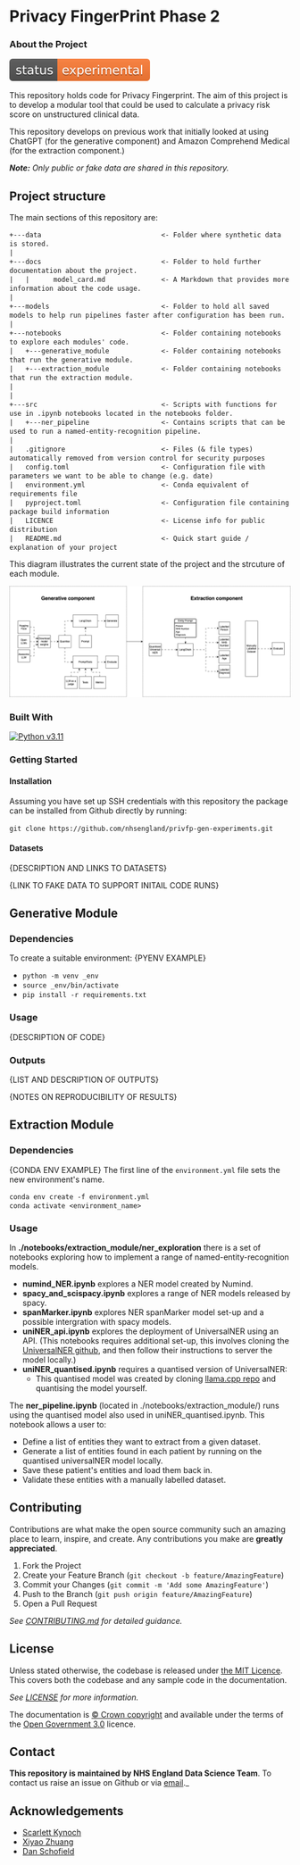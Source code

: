 # Privacy FingerPrint Phase 2

### About the Project

[![status: experimental](https://github.com/GIScience/badges/raw/master/status/experimental.svg)](https://github.com/GIScience/badges#experimental)

This repository holds code for Privacy Fingerprint. The aim of this project is to develop a modular tool that could be used to calculate a privacy risk score on unstructured clinical data.

This repository develops on previous work that initially looked at using ChatGPT (for the generative component) and Amazon Comprehend Medical (for the extraction component.)

_**Note:** Only public or fake data are shared in this repository._

## Project structure

The main sections of this repository are:

```text
+---data                              <- Folder where synthetic data is stored.                    
|
+---docs                              <- Folder to hold further documentation about the project.
|   |      model_card.md              <- A Markdown that provides more information about the code usage.
|
+---models                            <- Folder to hold all saved models to help run pipelines faster after configuration has been run.
|
+---notebooks                         <- Folder containing notebooks to explore each modules' code. 
|   +---generative_module             <- Folder containing notebooks that run the generative module.
|   +---extraction_module             <- Folder containing notebooks that run the extraction module.
|     
|
+---src                               <- Scripts with functions for use in .ipynb notebooks located in the notebooks folder.
|   +---ner_pipeline                  <- Contains scripts that can be used to run a named-entity-recognition pipeline.
|
|   .gitignore                        <- Files (& file types) automatically removed from version control for security purposes
|   config.toml                       <- Configuration file with parameters we want to be able to change (e.g. date)
|   environment.yml                   <- Conda equivalent of requirements file
|   pyproject.toml                    <- Configuration file containing package build information
|   LICENCE                           <- License info for public distribution
|   README.md                         <- Quick start guide / explanation of your project 
```

This diagram illustrates the current state of the project and the strcuture of each module.

![Project Diagram](docs/assets/images/privfp_diagram.png)

### Built With

[![Python v3.11](https://img.shields.io/badge/python-v3.11-blue.svg)](https://www.python.org/downloads/release/python-3110/)

### Getting Started

#### Installation

Assuming you have set up SSH credentials with this repository the package can be installed from Github directly by running:

`git clone https://github.com/nhsengland/privfp-gen-experiments.git`


#### Datasets

{DESCRIPTION AND LINKS TO DATASETS}

{LINK TO FAKE DATA TO SUPPORT INITAIL CODE RUNS}

## Generative Module 

### Dependencies

To create a suitable environment:
{PYENV EXAMPLE}
- ```python -m venv _env```
- `source _env/bin/activate`
- `pip install -r requirements.txt`

### Usage
{DESCRIPTION OF CODE}

### Outputs
{LIST AND DESCRIPTION OF OUTPUTS}

{NOTES ON REPRODUCIBILITY OF RESULTS}

## Extraction Module 

### Dependencies
{CONDA ENV EXAMPLE}
The first line of the `environment.yml` file sets the new environment's name.

```
conda env create -f environment.yml
conda activate <environment_name>
```
### Usage

In **./notebooks/extraction_module/ner_exploration** there is a set of notebooks exploring how to implement a range of named-entity-recognition models.

* **numind_NER.ipynb** explores a NER model created by Numind.
* **spacy_and_scispacy.ipynb** explores a range of NER models released by spacy.
* **spanMarker.ipynb** explores NER spanMarker model set-up and a possible intergration with spacy models.
* **uniNER_api.ipynb** explores the deployment of UniversalNER using an API. (This notebooks requires additional set-up, this involves cloning the [UniversalNER github](https://github.com/universal-ner/universal-ner), and then follow their instructions to server the model locally.)
* **uniNER_quantised.ipynb** requires a quantised version of UniversalNER:
    * This quantised model was created by cloning [llama.cpp repo](https://github.com/ggerganov/llama.cpp) and quantising the model yourself.

The **ner_pipeline.ipynb** (located in ./notebooks/extraction_module/) runs using the quantised model also used in uniNER_quantised.ipynb. 
This notebook allows a user to:
* Define a list of entities they want to extract from a given dataset.
* Generate a list of entities found in each patient by running on the quantised universalNER model locally.
* Save these patient's entities and load them back in.
* Validate these entities with a manually labelled dataset.


## Contributing

Contributions are what make the open source community such an amazing place to learn, inspire, and create. Any contributions you make are **greatly appreciated**.

1. Fork the Project
2. Create your Feature Branch (`git checkout -b feature/AmazingFeature`)
3. Commit your Changes (`git commit -m 'Add some AmazingFeature'`)
4. Push to the Branch (`git push origin feature/AmazingFeature`)
5. Open a Pull Request

_See [CONTRIBUTING.md](./CONTRIBUTING.md) for detailed guidance._

## License

Unless stated otherwise, the codebase is released under [the MIT Licence][mit].
This covers both the codebase and any sample code in the documentation.

_See [LICENSE](./LICENSE) for more information._

The documentation is [© Crown copyright][copyright] and available under the terms
of the [Open Government 3.0][ogl] licence.

[mit]: LICENCE
[copyright]: http://www.nationalarchives.gov.uk/information-management/re-using-public-sector-information/uk-government-licensing-framework/crown-copyright/
[ogl]: http://www.nationalarchives.gov.uk/doc/open-government-licence/version/3/

## Contact

**This repository is maintained by NHS England Data Science Team**.
To contact us raise an issue on Github or via [email](mailto:datascience@nhs.net)._

## Acknowledgements

- [Scarlett Kynoch](https://github.com/scarlett-k-nhs)
- [Xiyao Zhuang](https://github.com/xiyaozhuang)
- [Dan Schofield](https://github.com/danjscho)